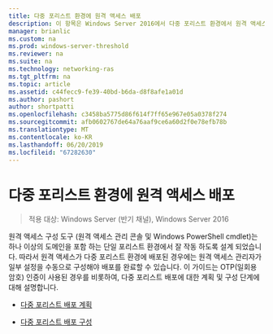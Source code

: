 ```yaml
---
title: 다중 포리스트 환경에 원격 액세스 배포
description: 이 항목은 Windows Server 2016에서 다중 포리스트 환경에서 원격 액세스 배포 가이드의 일부입니다.
manager: brianlic
ms.custom: na
ms.prod: windows-server-threshold
ms.reviewer: na
ms.suite: na
ms.technology: networking-ras
ms.tgt_pltfrm: na
ms.topic: article
ms.assetid: c44fecc9-fe39-40bd-b6da-d8f8afe1a01d
ms.author: pashort
author: shortpatti
ms.openlocfilehash: c3458ba5775d86f614f7ff65e967e05a0378f274
ms.sourcegitcommit: afb0602767de64a76aaf9ce6a60d2f0e78efb78b
ms.translationtype: MT
ms.contentlocale: ko-KR
ms.lasthandoff: 06/20/2019
ms.locfileid: "67282630"
---
```

# <a name="deploy-remote-access-in-a-multi-forest-environment"></a>다중 포리스트 환경에 원격 액세스 배포

>적용 대상: Windows Server (반기 채널), Windows Server 2016

원격 액세스 구성 도구 (원격 액세스 관리 콘솔 및 Windows PowerShell cmdlet)는 하나 이상의 도메인을 포함 하는 단일 포리스트 환경에서 잘 작동 하도록 설계 되었습니다. 따라서 원격 액세스가 다중 포리스트 환경에 배포된 경우에는 원격 액세스 관리자가 일부 설정을 수동으로 구성해야 배포를 완료할 수 있습니다. 이 가이드는 OTP(일회용 암호) 인증이 사용된 경우를 비롯하여, 다중 포리스트 배포에 대한 계획 및 구성 단계에 대해 설명합니다.  
  
-   [다중 포리스트 배포 계획](Plan-a-Multi-Forest-Deployment.md)  
  
-   [다중 포리스트 배포 구성](Configure-a-Multi-Forest-Deployment.md)  
  


